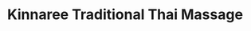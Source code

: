 ---
title: "Kinnaree Traditional Thai Massage"
url: /aberdeen/kinnaree-traditional-thai-massage/
shop: Massage
---